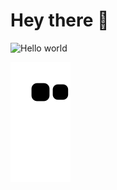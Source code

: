 # Hey there :wave:

<img src="https://raw.githubusercontent.com/sagar-viradiya/sagar-viradiya/master/resources/banner.png" alt="Hello world">

<a  target="_blank"><img src="https://github.com/AstraaDev/AstraaDev/blob/output/github-contribution-grid-snake.svg" alt="snake"></a>





